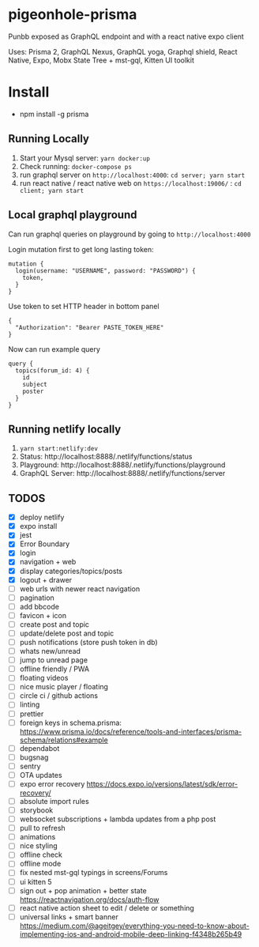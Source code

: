 # pigeonhole-prisma

Punbb exposed as GraphQL endpoint and with a react native expo client

Uses: Prisma 2, GraphQL Nexus, GraphQL yoga, Graphql shield, React Native, Expo, Mobx State Tree + mst-gql, Kitten UI toolkit

# Install

- npm install -g prisma

## Running Locally

1. Start your Mysql server: `yarn docker:up`
2. Check running: `docker-compose ps`
3. run graphql server on `http://localhost:4000`: `cd server; yarn start`
4. run react native / react native web on `https://localhost:19006/` : `cd client; yarn start`

## Local graphql playground

Can run graphql queries on playground by going to `http://localhost:4000`

Login mutation first to get long lasting token:

```
mutation {
  login(username: "USERNAME", password: "PASSWORD") {
    token,
  }
}
```

Use token to set HTTP header in bottom panel

```
{
  "Authorization": "Bearer PASTE_TOKEN_HERE"
}
```

Now can run example query

```
query {
  topics(forum_id: 4) {
    id
    subject
    poster
  }
}
```

## Running netlify locally

1. `yarn start:netlify:dev`
2. Status: http://localhost:8888/.netlify/functions/status
3. Playground: http://localhost:8888/.netlify/functions/playground
4. GraphQL Server: http://localhost:8888/.netlify/functions/server

## TODOS

- [x] deploy netlify
- [x] expo install
- [x] jest
- [x] Error Boundary
- [x] login
- [x] navigation + web
- [x] display categories/topics/posts
- [x] logout + drawer
- [ ] web urls with newer react navigation
- [ ] pagination
- [ ] add bbcode
- [ ] favicon + icon
- [ ] create post and topic
- [ ] update/delete post and topic
- [ ] push notifications (store push token in db)
- [ ] whats new/unread
- [ ] jump to unread page
- [ ] offline friendly / PWA
- [ ] floating videos
- [ ] nice music player / floating
- [ ] circle ci / github actions
- [ ] linting
- [ ] prettier
- [ ] foreign keys in schema.prisma: https://www.prisma.io/docs/reference/tools-and-interfaces/prisma-schema/relations#example
- [ ] dependabot
- [ ] bugsnag
- [ ] sentry
- [ ] OTA updates
- [ ] expo error recovery https://docs.expo.io/versions/latest/sdk/error-recovery/
- [ ] absolute import rules
- [ ] storybook
- [ ] websocket subscriptions + lambda updates from a php post
- [ ] pull to refresh
- [ ] animations
- [ ] nice styling
- [ ] offline check
- [ ] offline mode
- [ ] fix nested mst-gql typings in screens/Forums
- [ ] ui kitten 5
- [ ] sign out + pop animation + better state https://reactnavigation.org/docs/auth-flow
- [ ] react native action sheet to edit / delete or something
- [ ] universal links + smart banner https://medium.com/@ageitgey/everything-you-need-to-know-about-implementing-ios-and-android-mobile-deep-linking-f4348b265b49
